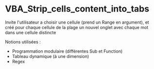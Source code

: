 # VBA_Strip_cells_content_into_tabs

Invite l'utilisateur a choisir une cellule (prend un Range en argument),
et créé pour chaque cellule de la plage un nouvel onglet avec chaque mot dans une cellule distincte

Notions utilisées :
 - Programmation modulaire (différentes Sub et Function)
 - Tableau dynamique (à une dimension)
 - Regex
